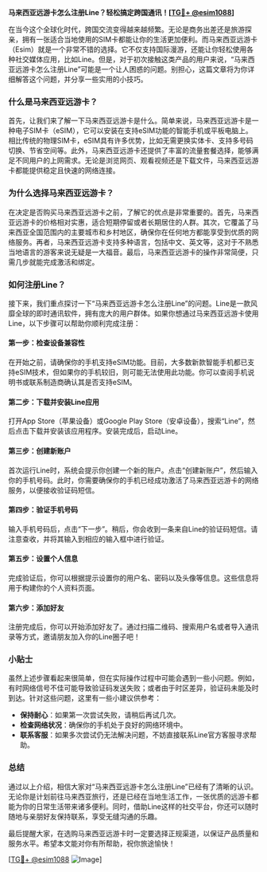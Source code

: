 **马来西亚远游卡怎么注册Line？轻松搞定跨国通讯！[[TG💪+ @esim1088](https://t.me/s/esim1088)]**

在当今这个全球化时代，跨国交流变得越来越频繁。无论是商务出差还是旅游探亲，拥有一张适合当地使用的SIM卡都能让你的生活更加便利。而马来西亚远游卡（Esim）就是一个非常不错的选择。它不仅支持国际漫游，还能让你轻松使用各种社交媒体应用，比如Line。但是，对于初次接触这类产品的用户来说，“马来西亚远游卡怎么注册Line”可能是一个让人困惑的问题。别担心，这篇文章将为你详细解答这个问题，并分享一些实用的小技巧。

### 什么是马来西亚远游卡？

首先，让我们来了解一下马来西亚远游卡是什么。简单来说，马来西亚远游卡是一种电子SIM卡（eSIM），它可以安装在支持eSIM功能的智能手机或平板电脑上。相比传统的物理SIM卡，eSIM具有许多优势，比如无需更换实体卡、支持多号码切换、节省空间等。此外，马来西亚远游卡还提供了丰富的流量套餐选择，能够满足不同用户的上网需求。无论是浏览网页、观看视频还是下载文件，马来西亚远游卡都能提供稳定且快速的网络连接。

### 为什么选择马来西亚远游卡？

在决定是否购买马来西亚远游卡之前，了解它的优点是非常重要的。首先，马来西亚远游卡的价格相对实惠，适合短期停留或者长期居住的人群。其次，它覆盖了马来西亚全国范围内的主要城市和乡村地区，确保你在任何地方都能享受到优质的网络服务。再者，马来西亚远游卡支持多种语言，包括中文、英文等，这对于不熟悉当地语言的游客来说无疑是一大福音。最后，马来西亚远游卡的操作非常简便，只需几步就能完成激活和绑定。

### 如何注册Line？

接下来，我们重点探讨一下“马来西亚远游卡怎么注册Line”的问题。Line是一款风靡全球的即时通讯软件，拥有庞大的用户群体。如果你想通过马来西亚远游卡使用Line，以下步骤可以帮助你顺利完成注册：

#### 第一步：检查设备兼容性

在开始之前，请确保你的手机支持eSIM功能。目前，大多数新款智能手机都已支持eSIM技术，但如果你的手机较旧，则可能无法使用此功能。你可以查阅手机说明书或联系制造商确认其是否支持eSIM。

#### 第二步：下载并安装Line应用

打开App Store（苹果设备）或Google Play Store（安卓设备），搜索“Line”，然后点击下载并安装该应用程序。安装完成后，启动Line。

#### 第三步：创建新账户

首次运行Line时，系统会提示你创建一个新的账户。点击“创建新账户”，然后输入你的手机号码。此时，你需要确保你的手机已经成功激活了马来西亚远游卡的网络服务，以便接收验证码短信。

#### 第四步：验证手机号码

输入手机号码后，点击“下一步”。稍后，你会收到一条来自Line的验证码短信。请注意查收，并将其输入到相应的输入框中进行验证。

#### 第五步：设置个人信息

完成验证后，你可以根据提示设置你的用户名、密码以及头像等信息。这些信息将用于构建你的个人资料页面。

#### 第六步：添加好友

注册完成后，你可以开始添加好友了。通过扫描二维码、搜索用户名或者导入通讯录等方式，邀请朋友加入你的Line圈子吧！

### 小贴士

虽然上述步骤看起来很简单，但在实际操作过程中可能会遇到一些小问题。例如，有时网络信号不佳可能导致验证码发送失败；或者由于时区差异，验证码未能及时到达。针对这些问题，这里有一些小建议供参考：

- **保持耐心**：如果第一次尝试失败，请稍后再试几次。
- **检查网络状况**：确保你的手机处于良好的网络环境中。
- **联系客服**：如果多次尝试仍无法解决问题，不妨直接联系Line官方客服寻求帮助。

### 总结

通过以上介绍，相信大家对“马来西亚远游卡怎么注册Line”已经有了清晰的认识。无论你是计划前往马来西亚旅行，还是已经在当地生活工作，一张优质的远游卡都能为你的日常生活带来诸多便利。同时，借助Line这样的社交平台，你还可以随时随地与亲朋好友保持联系，享受无缝沟通的乐趣。

最后提醒大家，在选购马来西亚远游卡时一定要选择正规渠道，以保证产品质量和服务水平。希望本文能对你有所帮助，祝你旅途愉快！

[[TG💪+ @esim1088](https://t.me/s/esim1088) ![Image](https://i.postimg.cc/4NQfJmqS/Snipaste-2025-05-13-00-14-12.png)]